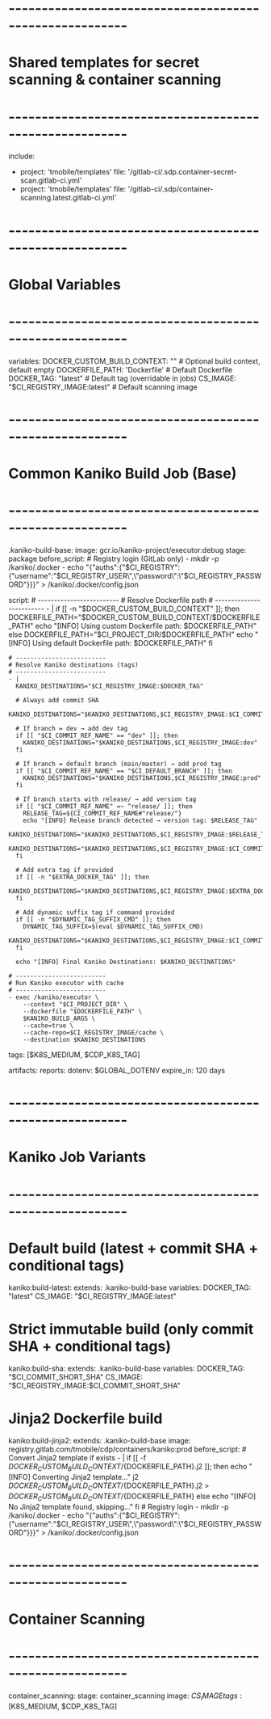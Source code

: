 # --------------------------------------------------------
# Shared templates for secret scanning & container scanning
# --------------------------------------------------------
include:
  - project: 'tmobile/templates'
    file: '/gitlab-ci/.sdp.container-secret-scan.gitlab-ci.yml'
  - project: 'tmobile/templates'
    file: '/gitlab-ci/.sdp/container-scanning.latest.gitlab-ci.yml'

# --------------------------------------------------------
# Global Variables
# --------------------------------------------------------
variables:
  DOCKER_CUSTOM_BUILD_CONTEXT: ""         # Optional build context, default empty
  DOCKERFILE_PATH: 'Dockerfile'           # Default Dockerfile
  DOCKER_TAG: "latest"                    # Default tag (overridable in jobs)
  CS_IMAGE: "$CI_REGISTRY_IMAGE:latest"   # Default scanning image

# --------------------------------------------------------
# Common Kaniko Build Job (Base)
# --------------------------------------------------------
.kaniko-build-base:
  image: gcr.io/kaniko-project/executor:debug
  stage: package
  before_script:
    # Registry login (GitLab only)
    - mkdir -p /kaniko/.docker
    - echo "{\"auths\":{\"$CI_REGISTRY\":{\"username\":\"$CI_REGISTRY_USER\",\"password\":\"$CI_REGISTRY_PASSWORD\"}}}" > /kaniko/.docker/config.json

  script:
    # -------------------------
    # Resolve Dockerfile path
    # -------------------------
    - |
      if [[ -n "$DOCKER_CUSTOM_BUILD_CONTEXT" ]]; then
        DOCKERFILE_PATH="$DOCKER_CUSTOM_BUILD_CONTEXT/$DOCKERFILE_PATH"
        echo "[INFO] Using custom Dockerfile path: $DOCKERFILE_PATH"
      else
        DOCKERFILE_PATH="$CI_PROJECT_DIR/$DOCKERFILE_PATH"
        echo "[INFO] Using default Dockerfile path: $DOCKERFILE_PATH"
      fi

    # -------------------------
    # Resolve Kaniko destinations (tags)
    # -------------------------
    - |
      KANIKO_DESTINATIONS="$CI_REGISTRY_IMAGE:$DOCKER_TAG"

      # Always add commit SHA
      KANIKO_DESTINATIONS="$KANIKO_DESTINATIONS,$CI_REGISTRY_IMAGE:$CI_COMMIT_SHORT_SHA"

      # If branch = dev → add dev tag
      if [[ "$CI_COMMIT_REF_NAME" == "dev" ]]; then
        KANIKO_DESTINATIONS="$KANIKO_DESTINATIONS,$CI_REGISTRY_IMAGE:dev"
      fi

      # If branch = default branch (main/master) → add prod tag
      if [[ "$CI_COMMIT_REF_NAME" == "$CI_DEFAULT_BRANCH" ]]; then
        KANIKO_DESTINATIONS="$KANIKO_DESTINATIONS,$CI_REGISTRY_IMAGE:prod"
      fi

      # If branch starts with release/ → add version tag
      if [[ "$CI_COMMIT_REF_NAME" =~ ^release/ ]]; then
        RELEASE_TAG=${CI_COMMIT_REF_NAME#"release/"}
        echo "[INFO] Release branch detected → version tag: $RELEASE_TAG"
        KANIKO_DESTINATIONS="$KANIKO_DESTINATIONS,$CI_REGISTRY_IMAGE:$RELEASE_TAG"
        KANIKO_DESTINATIONS="$KANIKO_DESTINATIONS,$CI_REGISTRY_IMAGE:$CI_COMMIT_SHORT_SHA-$RELEASE_TAG"
      fi

      # Add extra tag if provided
      if [[ -n "$EXTRA_DOCKER_TAG" ]]; then
        KANIKO_DESTINATIONS="$KANIKO_DESTINATIONS,$CI_REGISTRY_IMAGE:$EXTRA_DOCKER_TAG"
      fi

      # Add dynamic suffix tag if command provided
      if [[ -n "$DYNAMIC_TAG_SUFFIX_CMD" ]]; then
        DYNAMIC_TAG_SUFFIX=$(eval $DYNAMIC_TAG_SUFFIX_CMD)
        KANIKO_DESTINATIONS="$KANIKO_DESTINATIONS,$CI_REGISTRY_IMAGE:$CI_COMMIT_SHORT_SHA$DYNAMIC_TAG_SUFFIX"
      fi

      echo "[INFO] Final Kaniko Destinations: $KANIKO_DESTINATIONS"

    # -------------------------
    # Run Kaniko executor with cache
    # -------------------------
    - exec /kaniko/executor \
        --context "$CI_PROJECT_DIR" \
        --dockerfile "$DOCKERFILE_PATH" \
        $KANIKO_BUILD_ARGS \
        --cache=true \
        --cache-repo=$CI_REGISTRY_IMAGE/cache \
        --destination $KANIKO_DESTINATIONS

  tags: [$K8S_MEDIUM, $CDP_K8S_TAG]

  artifacts:
    reports:
      dotenv: $GLOBAL_DOTENV
    expire_in: 120 days

# --------------------------------------------------------
# Kaniko Job Variants
# --------------------------------------------------------

# Default build (latest + commit SHA + conditional tags)
kaniko:build-latest:
  extends: .kaniko-build-base
  variables:
    DOCKER_TAG: "latest"
    CS_IMAGE: "$CI_REGISTRY_IMAGE:latest"

# Strict immutable build (only commit SHA + conditional tags)
kaniko:build-sha:
  extends: .kaniko-build-base
  variables:
    DOCKER_TAG: "$CI_COMMIT_SHORT_SHA"
    CS_IMAGE: "$CI_REGISTRY_IMAGE:$CI_COMMIT_SHORT_SHA"

# Jinja2 Dockerfile build
kaniko:build-jinja2:
  extends: .kaniko-build-base
  image: registry.gitlab.com/tmobile/cdp/containers/kaniko:prod
  before_script:
    # Convert Jinja2 template if exists
    - |
      if [[ -f ${DOCKER_CUSTOM_BUILD_CONTEXT}/${DOCKERFILE_PATH}.j2 ]]; then
        echo "[INFO] Converting Jinja2 template..."
        j2 ${DOCKER_CUSTOM_BUILD_CONTEXT}/${DOCKERFILE_PATH}.j2 > ${DOCKER_CUSTOM_BUILD_CONTEXT}/${DOCKERFILE_PATH}
      else
        echo "[INFO] No Jinja2 template found, skipping..."
      fi
    # Registry login
    - mkdir -p /kaniko/.docker
    - echo "{\"auths\":{\"$CI_REGISTRY\":{\"username\":\"$CI_REGISTRY_USER\",\"password\":\"$CI_REGISTRY_PASSWORD\"}}}" > /kaniko/.docker/config.json

# --------------------------------------------------------
# Container Scanning
# --------------------------------------------------------
container_scanning:
  stage: container_scanning
  image: $CS_IMAGE
  tags: [$K8S_MEDIUM, $CDP_K8S_TAG]
